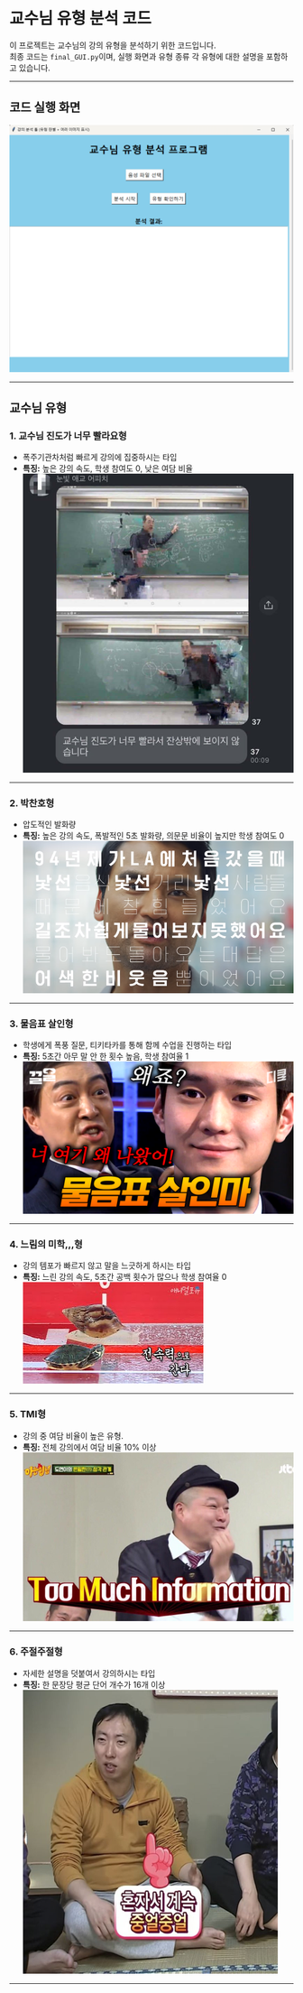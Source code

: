 # 교수님 유형 분석 코드

이 프로젝트는 교수님의 강의 유형을 분석하기 위한 코드입니다.  
최종 코드는 `final_GUI.py`이며, 실행 화면과 유형 종류 각 유형에 대한 설명을 포함하고 있습니다.

---

## 코드 실행 화면
![코드 실행 화면](https://github.com/goodhsm2000/Professor-type-analysis/blob/main/GUI%20%EC%8B%A4%ED%96%89%20%ED%99%94%EB%A9%B4.png)

---

## 교수님 유형

### 1. 교수님 진도가 너무 빨라요형
- 폭주기관차처럼 빠르게 강의에 집중하시는 타입 
- **특징:** 높은 강의 속도, 학생 참여도 0​, 낮은 여담 비율​
![진도가 너무 빨라요형](https://github.com/goodhsm2000/Professor-type-analysis/blob/main/%EC%9C%A0%ED%98%95%20%EC%82%AC%EC%A7%84/%EA%B5%90%EC%88%98%EB%8B%98%20%EC%A7%84%EB%8F%84%EA%B0%80%20%EB%84%88%EB%AC%B4%20%EB%B9%A8%EB%9D%BC%EC%9A%94%ED%98%95.jpeg)

---

### 2. 박찬호형
- 압도적인 발화량​  
- **특징:** 높은 강의 속도, 폭발적인 5초 발화량​, 의문문 비율이 높지만 학생 참여도 0​
![박찬호형](https://github.com/goodhsm2000/Professor-type-analysis/blob/main/%EC%9C%A0%ED%98%95%20%EC%82%AC%EC%A7%84/%EB%B0%95%EC%B0%AC%ED%98%B8%ED%98%95.png)

---

### 3. 물음표 살인형
- 학생에게 폭풍 질문​, 티키타카를 통해 함께 수업을 진행하는 타입  
- **특징:** 5초간 아무 말 안 한 횟수 높음, 학생 참여율 1​
![물음표 살인마형](https://github.com/goodhsm2000/Professor-type-analysis/blob/main/%EC%9C%A0%ED%98%95%20%EC%82%AC%EC%A7%84/%EB%AC%BC%EC%9D%8C%ED%91%9C%20%EC%82%B4%EC%9D%B8%EB%A7%88%ED%98%95.png)

---

### 4. 느림의 미학,,,형
- 강의 템포가 빠르지 않고 말을 느긋하게 하시는 타입
- **특징:** 느린 강의 속도, ​5초간 공백 횟수가 많으나 학생 참여율 0​
![느림의 미학형](https://github.com/goodhsm2000/Professor-type-analysis/blob/main/%EC%9C%A0%ED%98%95%20%EC%82%AC%EC%A7%84/%EB%8A%90%EB%A6%BC%EC%9D%98%20%EB%AF%B8%ED%95%99%2C%2C%2C%ED%98%95.png)

---

### 5. TMI형
- 강의 중 여담 비율이 높은 유형.  
- **특징:** 전체 강의에서 여담 비율 10% 이상​
![TMI형](https://github.com/goodhsm2000/Professor-type-analysis/blob/main/%EC%9C%A0%ED%98%95%20%EC%82%AC%EC%A7%84/tmi%ED%98%95.jpeg)

---

### 6. 주절주절형
- 자세한 설명을 덧붙여서 강의하시는 타입  
- **특징:** 한 문장당 평균 단어 개수가 16개 이상​
![주절주절형](https://github.com/goodhsm2000/Professor-type-analysis/blob/main/%EC%9C%A0%ED%98%95%20%EC%82%AC%EC%A7%84/%EC%A3%BC%EC%A0%88%EC%A3%BC%EC%A0%88%ED%98%95.png)

---


